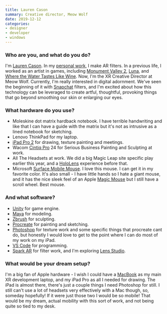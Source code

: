 ```yaml
---
title: Lauren Cason
summary: Creative director, Meow Wolf 
date: 2019-12-12
categories:
- designer 
- developer
- windows
---
```


### Who are you, and what do you do?

I'm [Lauren Cason](https://www.laurencason.com/ "Lauren's website."). In my [personal work](https://www.laurencason.com/face-filters-1 "Lauren's AR filters."), I make AR filters. In a previous life, I worked as an artist in games, including [Monument Valley 2][monument-valley-2], [Luna][luna.2], and [Where the Water Tastes Like Wine][where-the-water-tastes-like-wine]. Now, I'm the XR Creative Director at Meow Wolf. Currently, I'm really interested in digital adornment. We've seen the beginning of it with [Snapchat][] filters, and I'm excited about how this technology can be leveraged to create artful, thoughtful, provoking things that go beyond smoothing our skin or enlarging our eyes.

### What hardware do you use?

- Moleskine dot matrix hardback notebook. I have terrible handwriting and like that I can have a guide with the matrix but it's not as intrusive as a lined notebook for sketching.
- Lenovo ThinkPad for my laptop. 
- [iPad Pro 2][ipad-pro] for drawing, texture painting and meetings.
- Wacom [Cintiq Pro][cintiq-pro] 24 for Serious Business Painting and Sculpting at work.
- All The Headsets at work. We did a big Magic Leap site specific play earlier this year, and a [HoloLens][] experience before that. 
- Microsoft [Surface Mobile Mouse][surface-mobile-mouse]. I love this mouse. I can get it in my favorite color. It's also small - I have little hands so I hate a giant mouse, and it has the nice sleek feel of an Apple [Magic Mouse][magic-mouse] but I still have a scroll wheel. Best mouse.

### And what software?

- [Unity][] for game engine.
- [Maya][] for modeling.
- [Zbrush][] for sculpting.
- [Procreate][procreate-ios] for painting and sketching.
- [Photoshop][] for texture work and some specific things that procreate cant do, but honestly I would love to get to the point where I can do most of my work on my iPad.
- [VS Code][visual-studio-code] for programming.
- [Spark AR][spark-ar-studio] for filter work, and I'm exploring [Lens Studio][lens-studio].

### What would be your dream setup?
I'm a big fan of Apple hardware - I wish I could have a [MacBook][macbook.2] as my main XR development laptop, and my iPad Pro as all I needed for drawing. The iPad is almost there, there's just a couple things I need Photoshop for still. I still can't use a lot of headsets very effectively with a Mac though, so, someday hopefully! If it were just those two I would be so mobile! That would be my dream, actual mobility with this sort of work, and not being quite so tied to my desk.

[cintiq-pro]: https://www.wacom.com/en-us/products/pen-displays/wacom-cintiq-pro-overview "A display you can draw on."
[hololens]: http://www.microsoft.com/microsoft-hololens/en-us "A holographic VR system."
[ipad-pro]: https://en.wikipedia.org/wiki/IPad_Pro "An iOS tablet."
[lens-studio]: https://lensstudio.snapchat.com/ "Augmented reality filter creation software."
[luna.2]: https://luna.funomena.com/ "A puzzle game."
[macbook.2]: https://en.wikipedia.org/wiki/MacBook_(2015_version) "A very thin 12 inch laptop."
[magic-mouse]: https://en.wikipedia.org/wiki/Magic_Mouse "A multi-touch mouse."
[maya]: https://www.autodesk.com/products/maya/overview "3D animation software."
[monument-valley-2]: https://en.wikipedia.org/wiki/Monument_Valley_2 "A puzzle game."
[photoshop]: https://www.adobe.com/products/photoshop.html "A bitmap image editor."
[procreate-ios]: https://itunes.apple.com/us/app/procreate/id425073498 "A powerful illustration app."
[snapchat]: https://en.wikipedia.org/wiki/Snapchat "A messaging service."
[spark-ar-studio]: https://sparkar.facebook.com/ar-studio/ "Augmented reality filter creation software."
[surface-mobile-mouse]: https://www.microsoft.com/en-us/p/surface-mobile-mouse/8XGT2SCLG6KG/?activetab=pivot%3aoverviewtab "A mouse."
[unity]: https://unity3d.com/unity/ "A cross-platform game development tool."
[visual-studio-code]: https://code.visualstudio.com/ "A development IDE."
[where-the-water-tastes-like-wine]: https://en.wikipedia.org/wiki/Where_the_Water_Tastes_Like_Wine "An adventure game."
[zbrush]: http://pixologic.com/zbrush/ "3D digital painting and sculpture software."
